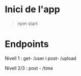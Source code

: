# Inici de l'app

> npm start

# Endpoints

Nivell 1 : get- /user i post- /upload

Nivell 2/3 : post - /time